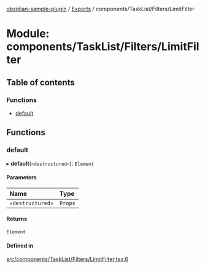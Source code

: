 [obsidian-sample-plugin](../README.md) / [Exports](../modules.md) / components/TaskList/Filters/LimitFilter

# Module: components/TaskList/Filters/LimitFilter

## Table of contents

### Functions

- [default](components_TaskList_Filters_LimitFilter.md#default)

## Functions

### default

▸ **default**(`«destructured»`): `Element`

#### Parameters

| Name | Type |
| :------ | :------ |
| `«destructured»` | `Props` |

#### Returns

`Element`

#### Defined in

[src/components/TaskList/Filters/LimitFilter.tsx:6](https://github.com/dromse/personal-grind-manager/blob/781019d/src/components/TaskList/Filters/LimitFilter.tsx#L6)
